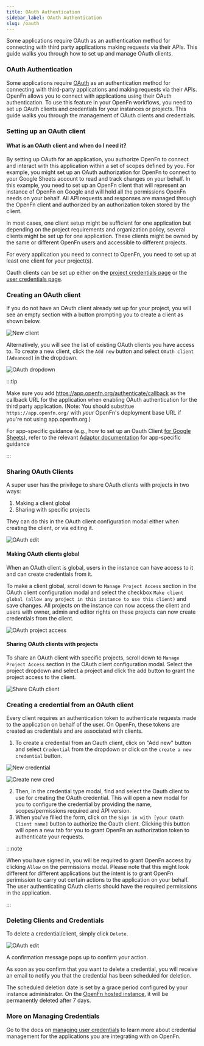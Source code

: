 ```yaml
---
title: OAuth Authentication
sidebar_label: OAuth Authentication
slug: /oauth
---
```


Some applications require OAuth as an authentication method for connecting with
third party applications making requests via their APIs. This guide walks you
through how to set up and manage OAuth clients.

### OAuth Authentication

Some applications require [OAuth](https://oauth.net/2/) as an authentication
method for connecting with third-party applications and making requests via
their APIs. OpenFn allows you to connect with applications using their OAuth
authentication. To use this feature in your OpenFn workflows, you need to set up
OAuth clients and credentials for your instances or projects. This guide walks
you through the management of OAuth clients and credentials.

### Setting up an OAuth client

#### What is an OAuth client and when do I need it?

By setting up OAuth for an application, you authorize OpenFn to connect and
interact with this application within a set of scopes defined by you. For
example, you might set up an OAuth authorization for OpenFn to connect to your
Google Sheets account to read and track changes on your behalf. In this example,
you need to set up an OpenFn client that will represent an instance of OpenFn on
Google and will hold all the permissions OpenFn needs on your behalf. All API
requests and responses are managed through the OpenFn client and authorized by
an authorization token stored by the client.

In most cases, one client setup might be sufficient for one application but
depending on the project requirements and organization policy, several clients
might be set up for one application. These clients might be owned by the same or
different OpenFn users and accessible to different projects.

For every application you need to connect to OpenFn, you need to set up at least
one client for your project(s).

Oauth clients can be set up either on the
[project credentials page](../manage-projects/manage-credentials.md) or the
[user credentials page](../manage-users/user-credentials.md).

### Creating an OAuth client

If you do not have an OAuth client already set up for your project, you will see
an empty section with a button prompting you to create a client as shown below.

![New client](/img/create_new_oauth_client.png)

Alternatively, you will see the list of existing OAuth clients you have access
to. To create a new client, click the `Add new` button and select
`OAuth client [Advanced]` in the dropdown.

![OAuth dropdown](/img/oauth_dropdown.png)

:::tip

Make sure you add https://app.openfn.org/authenticate/callback as the callback
URL for the application when enabling OAuth authentication for the third party
application. (Note: You should substitue `https://app.openfn.org/` with _your_
OpenFn's deployment base URL if you're not using app.openfn.org.)

For app-specific guidance (e.g., how to set up an Oauth Client
[for Google Sheets](../adaptors/googlesheets)), refer to the relevant
[Adaptor documentation](../adaptors) for app-specific guidance

:::

### Sharing OAuth Clients

A super user has the privilege to share OAuth clients with projects in two ways:

1. Making a client global
2. Sharing with specific projects

They can do this in the OAuth client configuration modal either when creating
the client, or via editing it.

![OAuth edit](/img/oauth_client_edit.png)

#### Making OAuth clients global

When an OAuth client is global, users in the instance can have access to it and
can create credentials from it.

To make a client global, scroll down to `Manage Project Access` section in the
OAuth client configuration modal and select the checkbox
`Make client global (allow any project in this instance to use this client)` and
save changes. All projects on the instance can now access the client and users
with owner, admin and editor rights on these projects can now create credentials
from the client.

![OAuth project access](/img/manage_project_access.png)

#### Sharing OAuth clients with projects

To share an OAuth client with specific projects, scroll down to
`Manage Project Access` section in the OAuth client configuration modal. Select
the project dropdown and select a project and click the add button to grant the
project access to the client.

![Share OAuth client](/img/share_oauth_client.png)

### Creating a credential from an OAuth client

Every client requires an authentication token to authenticate requests made to
the application on behalf of the user. On OpenFn, these tokens are created as
credentials and are associated with clients.

1. To create a credential from an Oauth client, click on "Add new" button and
   select `Credential` from the dropdown or click on the
   `create a new credential` button.

![New credential](/img/oauth_dropdown.png)

![Create new cred](/img/create_new_cred.png)

2. Then, in the credential type modal, find and select the Oauth client to use
   for creating the OAuth credential. This will open a new modal for you to
   configure the credential by providing the name, scopes/permissions required
   and API version.
3. When you’ve filled the form, click on the
   `Sign in with [your OAuth Client name]` button to authorize the Oauth client.
   Clicking this button will open a new tab for you to grant OpenFn an
   authorization token to authenticate your requests.

:::note

When you have signed in, you will be required to grant OpenFn access by clicking
`Allow` on the permissions modal. Please note that this might look different for
different applications but the intent is to grant OpenFn perimission to carry
out certain actions to the application on your behalf. The user authenticating
OAuth clients should have the required permissions in the application.

:::

### Deleting Clients and Credentials

To delete a credential/client, simply click `Delete`.

![OAuth edit](/img/oauth_client_edit.png)

A confirmation message pops up to confirm your action.

As soon as you confirm that you want to delete a credential, you will receive an
email to notify you that the credential has been scheduled for deletion.

The scheduled deletion date is set by a grace period configured by your instance
administrator. On the [OpenFn hosted instance](https://app.openfn.org/), it will
be permanently deleted after 7 days.

### More on Managing Credentials

Go to the docs on
[managing user credentials](../manage-users/user-credentials.md) to learn more
about credential management for the applications you are integrating with on
OpenFn.
